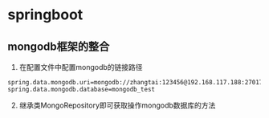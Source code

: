 # springboot
## mongodb框架的整合
1. 在配置文件中配置mongodb的链接路径
```
spring.data.mongodb.uri=mongodb://zhangtai:123456@192.168.117.188:27017
spring.data.mongodb.database=mongodb_test
```
2. 继承类MongoRepository即可获取操作mongodb数据库的方法
